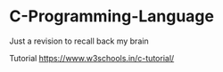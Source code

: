 # C-Programming-Language
Just a revision to recall back my brain

Tutorial
https://www.w3schools.in/c-tutorial/
